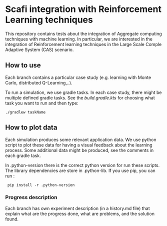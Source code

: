 # Scafi integration with Reinforcement Learning techniques

This repository contains tests about the integration of Aggregate computing techniques with machine learning.
In particular, we are interested in the integration of Reinforcement learning techniques in the Large Scale Comple Adaptive System (CAS) scenario.

## How to use

Each branch contains a particular case study (e.g. learning with Monte Carlo, distributed Q-Learning,..).

To run a simulation, we use gradle tasks. In each case study, there might be multiple defined gradle tasks.
See the *build.gradle.kts* for choosing what task you want to run and then type:

``./gradlew taskName``

## How to plot data
Each simulation produces some relevant application data. We use python script to plot these data for having a visual feedback about the learning process.
Some additional data might be produced, see the comments in each gradle task.

In .python-version there is the correct python version for run these scripts. The library dependencies are store in
.python-lib. If you use pip, you can run :

`` pip install -r .python-version``

### Progress description

Each branch has own experiment description (in a history.md file) that explain what are the progress done, what are problems, and the solution found.
